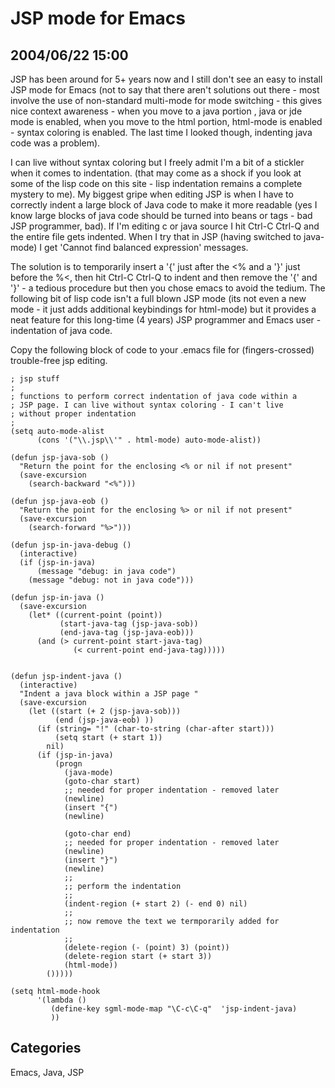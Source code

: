 # JSP mode for Emacs
## 2004/06/22 15:00

JSP has been around for 5+ years now and I still don't see an easy to
install JSP mode for Emacs (not to say that there aren't solutions out
there - most involve the use of non-standard multi-mode for mode
switching - this gives nice context awareness - when you move to a
java portion , java or jde mode is enabled, when you move to the html
portion, html-mode is enabled - syntax coloring is enabled. The last
time I looked though, indenting java code was a problem).

I can live without syntax coloring but I freely admit I'm a bit of a
stickler when it comes to indentation.  (that may come as a shock if
you look at some of the lisp code on this site - lisp indentation
remains a complete mystery to me). My biggest gripe when editing JSP
is when I have to correctly indent a large block of Java code to make
it more readable (yes I know large blocks of java code should be
turned into beans or tags - bad JSP programmer, bad).  If I'm editing
c or java source I hit Ctrl-C Ctrl-Q and the entire file gets
indented.  When I try that in JSP (having switched to java-mode) I get
'Cannot find balanced expression' messages.

The solution is to temporarily insert a '{' just after the &lt;% and a
'}' just before the %&lt;, then hit Ctrl-C Ctrl-Q to indent and then
remove the '{' and '}' - a tedious procedure but then you chose emacs
to avoid the tedium. The following bit of lisp code isn't a full blown
JSP mode (its not even a new mode - it just adds additional
keybindings for html-mode) but it provides a neat feature for this
long-time (4 years) JSP programmer and Emacs user - indentation of
java code.

Copy the following block of code to your .emacs file for
(fingers-crossed) trouble-free jsp editing.

    ; jsp stuff
    ;
    ; functions to perform correct indentation of java code within a 
    ; JSP page. I can live without syntax coloring - I can't live 
    ; without proper indentation
    ;
    (setq auto-mode-alist
          (cons '("\\.jsp\\'" . html-mode) auto-mode-alist))
    
    (defun jsp-java-sob ()
      "Return the point for the enclosing <% or nil if not present"
      (save-excursion 
        (search-backward "<%")))
    
    (defun jsp-java-eob ()
      "Return the point for the enclosing %> or nil if not present"
      (save-excursion 
        (search-forward "%>")))
    
    (defun jsp-in-java-debug ()
      (interactive)
      (if (jsp-in-java)
          (message "debug: in java code")
        (message "debug: not in java code")))
    
    (defun jsp-in-java ()
      (save-excursion
        (let* ((current-point (point))
               (start-java-tag (jsp-java-sob))
               (end-java-tag (jsp-java-eob)))
          (and (> current-point start-java-tag) 
    			  (< current-point end-java-tag)))))
    
    
    (defun jsp-indent-java ()
      (interactive)
      "Indent a java block within a JSP page "
      (save-excursion 
        (let ((start (+ 2 (jsp-java-sob)))
              (end (jsp-java-eob) ))
          (if (string= "!" (char-to-string (char-after start)))
              (setq start (+ start 1))
            nil)
          (if (jsp-in-java)
              (progn 
                (java-mode) 
                (goto-char start)
                ;; needed for proper indentation - removed later
                (newline)    
                (insert "{")
                (newline)
                
                (goto-char end)
                ;; needed for proper indentation - removed later
                (newline)
                (insert "}") 
                (newline)
                ;; 
                ;; perform the indentation
                ;; 
                (indent-region (+ start 2) (- end 0) nil)
                ;;
                ;; now remove the text we termporarily added for indentation
                ;;
                (delete-region (- (point) 3) (point)) 
                (delete-region start (+ start 3))
                (html-mode))
            ()))))
    
    (setq html-mode-hook
          '(lambda ()
             (define-key sgml-mode-map "\C-c\C-q"  'jsp-indent-java)
             ))


## Categories
Emacs, Java, JSP
